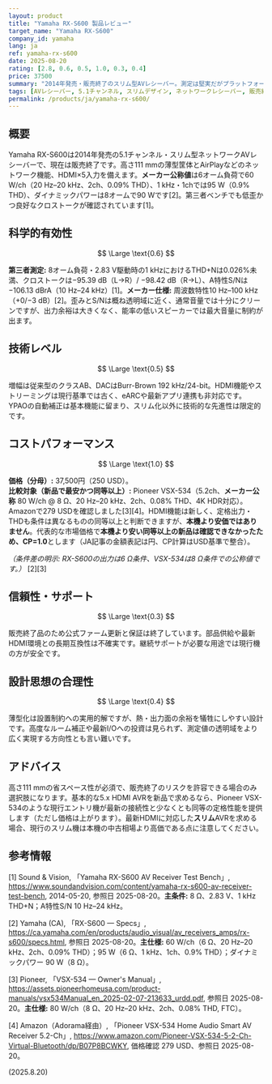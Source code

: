 ```yaml
---
layout: product
title: "Yamaha RX-S600 製品レビュー"
target_name: "Yamaha RX-S600"
company_id: yamaha
lang: ja
ref: yamaha-rx-s600
date: 2025-08-20
rating: [2.8, 0.6, 0.5, 1.0, 0.3, 0.4]
price: 37500
summary: "2014年発売・販売終了のスリム型AVレシーバー。測定は堅実だがプラットフォームは古い。現行の同等以上機で本機より安価な新品は確認できず、CP=1.0です。"
tags: [AVレシーバー, 5.1チャンネル, スリムデザイン, ネットワークレシーバー, 販売終了]
permalink: /products/ja/yamaha-rx-s600/
---
```


## 概要

Yamaha RX-S600は2014年発売の5.1チャンネル・スリム型ネットワークAVレシーバーで、現在は販売終了です。高さ111 mmの薄型筐体とAirPlayなどのネットワーク機能、HDMI×5入力を備えます。**メーカー公称値**は6オーム負荷で60 W/ch（20 Hz–20 kHz、2ch、0.09% THD）、1 kHz・1chでは95 W（0.9% THD）、ダイナミックパワーは8オームで90 Wです[2]。第三者ベンチでも低歪かつ良好なクロストークが確認されています[1]。

## 科学的有効性

$$ \Large \text{0.6} $$

**第三者測定:** 8オーム負荷・2.83 V駆動時の1 kHzにおけるTHD+Nは0.026%未満、クロストークは−95.39 dB（L→R）/ −98.42 dB（R→L）、A特性S/Nは−106.13 dBrA（10 Hz–24 kHz）[1]。**メーカー仕様:** 周波数特性10 Hz–100 kHz（+0/−3 dB）[2]。歪みとS/Nは概ね透明域に近く、通常音量では十分にクリーンですが、出力余裕は大きくなく、能率の低いスピーカーでは最大音量に制約が出ます。

## 技術レベル

$$ \Large \text{0.5} $$

増幅は従来型のクラスAB、DACはBurr-Brown 192 kHz/24-bit。HDMI機能やストリーミングは現行基準では古く、eARCや最新アプリ連携も非対応です。YPAOの自動補正は基本機能に留まり、スリム化以外に技術的な先進性は限定的です。

## コストパフォーマンス

$$ \Large \text{1.0} $$

**価格（分母）:** 37,500円（250 USD）。  
**比較対象（新品で最安かつ同等以上）:** Pioneer VSX-534（5.2ch、**メーカー公称** 80 W/ch @ 8 Ω、20 Hz–20 kHz、2ch、0.08% THD、4K HDR対応）。Amazonで279 USDを確認しました[3][4]。HDMI機能は新しく、定格出力・THDも条件は異なるものの同等以上と判断できますが、**本機より安価ではありません**。代表的な市場価格で**本機より安い同等以上の新品は確認できなかったため、CP=1.0**とします（JA記事の金額表記は円、CP計算はUSD基準で整合）。

*（条件差の明示: RX-S600の出力は6 Ω条件、VSX-534は8 Ω条件での公称値です。）* [2][3]

## 信頼性・サポート

$$ \Large \text{0.3} $$

販売終了品のため公式ファーム更新と保証は終了しています。部品供給や最新HDMI環境との長期互換性は不確実です。継続サポートが必要な用途では現行機の方が安全です。

## 設計思想の合理性

$$ \Large \text{0.4} $$

薄型化は設置制約への実用的解ですが、熱・出力面の余裕を犠牲にしやすい設計です。高度なルーム補正や最新I/Oへの投資は見られず、測定値の透明域をより広く実現する方向性とも言い難いです。

## アドバイス

高さ111 mmの省スペース性が必須で、販売終了のリスクを許容できる場合のみ選択肢になります。基本的な5.x HDMI AVRを新品で求めるなら、Pioneer VSX-534のような現行エントリ機が最新の接続性と少なくとも同等の定格性能を提供します（ただし価格は上がります）。最新HDMIに対応した**スリム**AVRを求める場合、現行のスリム機は本機の中古相場より高価である点に注意してください。

## 参考情報

[1] Sound & Vision, 「Yamaha RX-S600 AV Receiver Test Bench」, https://www.soundandvision.com/content/yamaha-rx-s600-av-receiver-test-bench, 2014-05-20, 参照日 2025-08-20。**主条件:** 8 Ω、2.83 V、1 kHz THD+N；A特性S/N 10 Hz–24 kHz。

[2] Yamaha (CA), 「RX-S600 — Specs」, https://ca.yamaha.com/en/products/audio_visual/av_receivers_amps/rx-s600/specs.html, 参照日 2025-08-20。**主仕様:** 60 W/ch（6 Ω、20 Hz–20 kHz、2ch、0.09% THD）；95 W（6 Ω、1 kHz、1ch、0.9% THD）；ダイナミックパワー 90 W（8 Ω）。

[3] Pioneer, 「VSX-534 — Owner's Manual」, https://assets.pioneerhomeusa.com/product-manuals/vsx534Manual_en_2025-02-07-213633_urdd.pdf, 参照日 2025-08-20。**主仕様:** 80 W/ch（8 Ω、20 Hz–20 kHz、2ch、0.08% THD, FTC）。

[4] Amazon（Adorama経由）, 「Pioneer VSX-534 Home Audio Smart AV Receiver 5.2-Ch」, https://www.amazon.com/Pioneer-VSX-534-5-2-Ch-Virtual-Bluetooth/dp/B07P8BCWKY, 価格確認 279 USD、参照日 2025-08-20。

(2025.8.20)

